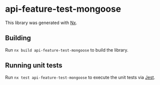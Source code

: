# api-feature-test-mongoose

This library was generated with [Nx](https://nx.dev).

## Building

Run `nx build api-feature-test-mongoose` to build the library.

## Running unit tests

Run `nx test api-feature-test-mongoose` to execute the unit tests via [Jest](https://jestjs.io).
